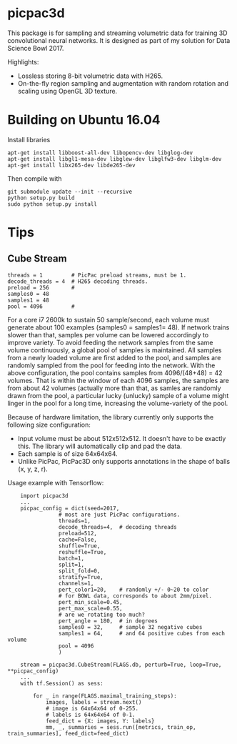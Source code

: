 # picpac3d

This package is for sampling and streaming volumetric data for
training 3D convolutional neural networks.  It is designed as
part of my solution for Data Science Bowl 2017.

Highlights:
- Lossless storing 8-bit volumetric data with H265.
- On-the-fly region sampling and augmentation with random rotation and
  scaling using OpenGL 3D texture.


# Building on Ubuntu 16.04

Install libraries
```
apt-get install libboost-all-dev libopencv-dev libglog-dev
apt-get install libgl1-mesa-dev libglew-dev libglfw3-dev libglm-dev
apt-get install libx265-dev libde265-dev
```

Then compile with
```
git submodule update --init --recursive
python setup.py build
sudo python setup.py install
```

# Tips

## Cube Stream
```
threads = 1         # PicPac preload streams, must be 1.
decode_threads = 4  # H265 decoding threads.
preload = 256       #
samples0 = 48       
samples1 = 48
pool = 4096         #
```

For a core i7 2600k to sustain 50 sample/second, each volume must generate
about 100 examples (samples0 = samples1= 48).  If network trains
slower than that, samples per volume can be lowered accordingly
to improve variety.
To avoid feeding the network samples from the same volume continuously,
a global pool of samples is maintained. All samples from a newly
loaded volume are first added to the pool, and samples are
randomly sampled from the pool for feeding into the network.
With the above configuration, the pool contains samples from
4096/(48+48) = 42 volumes.  That is within the window of each 
4096 samples, the samples are from about 42 volumes (actually more
than that, as samles are randomly drawn from the pool, a particular
lucky (unlucky) sample of a volume might linger in the pool for a 
long time, increasing the volume-variety of the pool.

Because of hardware limitation, the library currently only supports
the following size configuration:

- Input volume must be about 512x512x512.  It doesn't have to be
  exactly this.  The library will automatically clip and pad the data.
- Each sample is of size 64x64x64.
- Unlike PicPac, PicPac3D only supports annotations in the shape of
  balls (x, y, z, r).

Usage example with Tensorflow:
```
    import picpac3d
    ...
    picpac_config = dict(seed=2017,
                # most are just PicPac configurations.
                threads=1,
                decode_threads=4,  # decoding threads
                preload=512,
                cache=False,
                shuffle=True,
                reshuffle=True,
                batch=1,
                split=1,
                split_fold=0,
                stratify=True,
                channels=1,
                pert_color1=20,    # randomly +/- 0~20 to color
                # for BOWL data, corresponds to about 2mm/pixel.
                pert_min_scale=0.45,
                pert_max_scale=0.55,
                # are we rotating too much?
                pert_angle = 180,  # in degrees
                samples0 = 32,     # sample 32 negative cubes
                samples1 = 64,     # and 64 positive cubes from each volume
                pool = 4096
                )

    stream = picpac3d.CubeStream(FLAGS.db, perturb=True, loop=True, **picpac_config)
    ...
    with tf.Session() as sess:

        for _ in range(FLAGS.maximal_training_steps):
            images, labels = stream.next()
            # image is 64x64x64 of 0-255.
            # labels is 64x64x64 of 0-1.
            feed_dict = {X: images, Y: labels}
            mm, _, summaries = sess.run([metrics, train_op, train_summaries], feed_dict=feed_dict)
```
